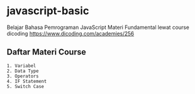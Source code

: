 # javascript-basic

Belajar Bahasa Pemrograman JavaScript Materi Fundamental lewat course dicoding https://www.dicoding.com/academies/256

## Daftar Materi Course

    1. Variabel
    2. Data Type
    3. Operators
    4. IF Statement
    5. Switch Case
